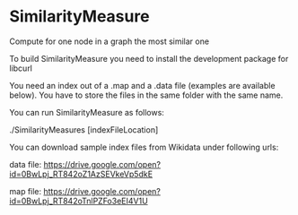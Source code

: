# SimilarityMeasure
Compute for one node in a graph the most similar one

To build SimilarityMeasure you need to install the development package for libcurl

You need an index out of a .map and a .data file (examples are available below). You have to store the files in the same folder with the same name.

You can run SimilarityMeasure as follows:

./SimilarityMeasures [indexFileLocation]

You can download sample index files from Wikidata under following urls:

data file:
https://drive.google.com/open?id=0BwLpj_RT842oZ1AzSEVkeVp5dkE

map file:
https://drive.google.com/open?id=0BwLpj_RT842oTnlPZFo3eEI4V1U
